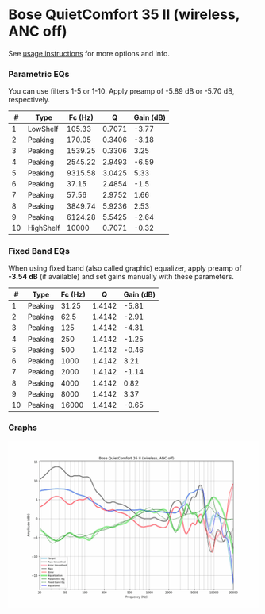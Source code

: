 # Bose QuietComfort 35 II (wireless, ANC off)
See [usage instructions](https://github.com/jaakkopasanen/AutoEq#usage) for more options and info.

### Parametric EQs
You can use filters 1-5 or 1-10. Apply preamp of -5.89 dB or -5.70 dB, respectively.

|   # | Type      |   Fc (Hz) |      Q |   Gain (dB) |
|-----|-----------|-----------|--------|-------------|
|   1 | LowShelf  |    105.33 | 0.7071 |       -3.77 |
|   2 | Peaking   |    170.05 | 0.3406 |       -3.18 |
|   3 | Peaking   |   1539.25 | 0.3306 |        3.25 |
|   4 | Peaking   |   2545.22 | 2.9493 |       -6.59 |
|   5 | Peaking   |   9315.58 | 3.0425 |        5.33 |
|   6 | Peaking   |     37.15 | 2.4854 |       -1.5  |
|   7 | Peaking   |     57.56 | 2.9752 |        1.66 |
|   8 | Peaking   |   3849.74 | 5.9236 |        2.53 |
|   9 | Peaking   |   6124.28 | 5.5425 |       -2.64 |
|  10 | HighShelf |  10000    | 0.7071 |       -0.32 |

### Fixed Band EQs
When using fixed band (also called graphic) equalizer, apply preamp of **-3.54 dB** (if available) and set gains manually with these parameters.

|   # | Type    |   Fc (Hz) |      Q |   Gain (dB) |
|-----|---------|-----------|--------|-------------|
|   1 | Peaking |     31.25 | 1.4142 |       -5.81 |
|   2 | Peaking |     62.5  | 1.4142 |       -2.91 |
|   3 | Peaking |    125    | 1.4142 |       -4.31 |
|   4 | Peaking |    250    | 1.4142 |       -1.25 |
|   5 | Peaking |    500    | 1.4142 |       -0.46 |
|   6 | Peaking |   1000    | 1.4142 |        3.21 |
|   7 | Peaking |   2000    | 1.4142 |       -1.14 |
|   8 | Peaking |   4000    | 1.4142 |        0.82 |
|   9 | Peaking |   8000    | 1.4142 |        3.37 |
|  10 | Peaking |  16000    | 1.4142 |       -0.65 |

### Graphs
![](./Bose%20QuietComfort%2035%20II%20(wireless,%20ANC%20off).png)
